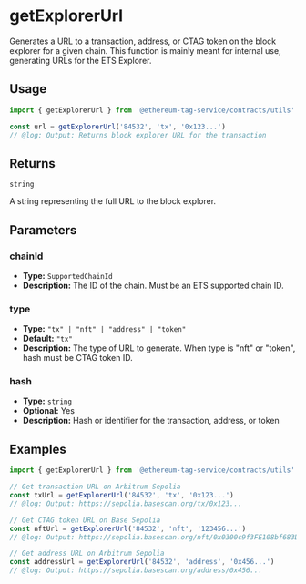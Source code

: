 # getExplorerUrl

Generates a URL to a transaction, address, or CTAG token on the block explorer for a given chain.
This function is mainly meant for internal use, generating URLs for the ETS Explorer.

## Usage

```ts twoslash
import { getExplorerUrl } from '@ethereum-tag-service/contracts/utils'

const url = getExplorerUrl('84532', 'tx', '0x123...')
// @log: Output: Returns block explorer URL for the transaction
```

## Returns

`string`

A string representing the full URL to the block explorer.

## Parameters

### chainId

- **Type:** `SupportedChainId`
- **Description:** The ID of the chain. Must be an ETS supported chain ID.

### type

- **Type:** `"tx" | "nft" | "address" | "token"`
- **Default:** `"tx"`
- **Description:** The type of URL to generate. When type is "nft" or "token", hash must be CTAG token ID.

### hash

- **Type:** `string`
- **Optional:** Yes
- **Description:** Hash or identifier for the transaction, address, or token

## Examples

```ts twoslash
import { getExplorerUrl } from '@ethereum-tag-service/contracts/utils'

// Get transaction URL on Arbitrum Sepolia
const txUrl = getExplorerUrl('84532', 'tx', '0x123...')
// @log: Output: https://sepolia.basescan.org/tx/0x123...

// Get CTAG token URL on Base Sepolia
const nftUrl = getExplorerUrl('84532', 'nft', '123456...')
// @log: Output: https://sepolia.basescan.org/nft/0x0300c9f3FE108bf683D03005B6B66EA1db74007A/123456...

// Get address URL on Arbitrum Sepolia
const addressUrl = getExplorerUrl('84532', 'address', '0x456...')
// @log: Output: https://sepolia.basescan.org/address/0x456...
```
